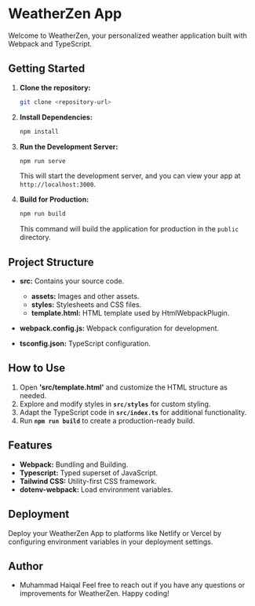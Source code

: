 # WeatherZen App

Welcome to WeatherZen, your personalized weather application built with Webpack and TypeScript.

## Getting Started

1. **Clone the repository:**

    ```bash
    git clone <repository-url>
    ```

2. **Install Dependencies:**

    ```bash
    npm install
    ```

3. **Run the Development Server:**

    ```bash
    npm run serve
    ```

    This will start the development server, and you can view your app at `http://localhost:3000`.

4. **Build for Production:**

    ```bash
    npm run build
    ```

    This command will build the application for production in the `public` directory.

## Project Structure

- **src:** Contains your source code.
  - **assets:** Images and other assets.
  - **styles:** Stylesheets and CSS files.
  - **template.html:** HTML template used by HtmlWebpackPlugin.

- **webpack.config.js:** Webpack configuration for development.
- **tsconfig.json:** TypeScript configuration.

## How to Use

1. Open **'src/template.html'** and customize the HTML structure as needed.
2. Explore and modify styles in **`src/styles`** for custom styling.
3. Adapt the TypeScript code in **`src/index.ts`** for additional functionality.
4. Run **`npm run build`** to create a production-ready build.

## Features

- **Webpack:** Bundling and Building.
- **Typescript:** Typed superset of JavaScript.
- **Tailwind CSS:** Utility-first CSS framework.
- **dotenv-webpack:** Load environment variables.

## Deployment

Deploy your WeatherZen App to platforms like Netlify or Vercel by configuring environment variables in your deployment settings.

## Author
- Muhammad Haiqal
Feel free to reach out if you have any questions or improvements for WeatherZen. Happy coding!
